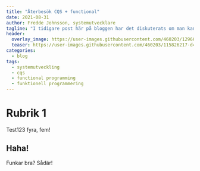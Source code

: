 ```yaml
---
title: "Återbesök CQS + functional"
date: 2021-08-31
author: Fredde Johnsson, systemutvecklare
tagline: "I tidigare post här på bloggen har det diskuterats om man kan sammanföra CQS-mönstret och koncepten inom funktionell programmering. I den här posten gör vi ett återbesök i ämnet, men den här gången i ett annat format. Text och kod finns i form av en Jupyter Notebook."
header:
  overlay_image: https://user-images.githubusercontent.com/460203/129669260-65dc36a5-2f02-444e-b1d2-36065504a8ce.jpg
  teaser: https://user-images.githubusercontent.com/460203/115826217-d4b21180-a40a-11eb-894a-e3e367bbe140.png
categories:
  - blog
tags:
  - systemutveckling
  - cqs
  - functional programming
  - funktionell programmering
---
```

# Rubrik 1
Test123 fyra, fem!

## Haha!
Funkar bra?
Sådär!
